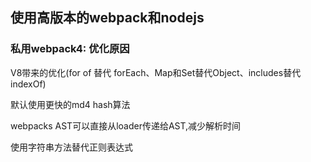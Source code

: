## 使用高版本的webpack和nodejs

### 私用webpack4: 优化原因
V8带来的优化(for of 替代 forEach、Map和Set替代Object、includes替代indexOf)

默认使用更快的md4 hash算法

webpacks AST可以直接从loader传递给AST,减少解析时间

使用字符串方法替代正则表达式











